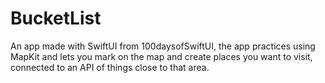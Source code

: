 # BucketList
An app made with SwiftUI from 100daysofSwiftUI, the app practices using MapKit and lets you mark on the map and create places you want to visit, connected to an API of things close to that area.
